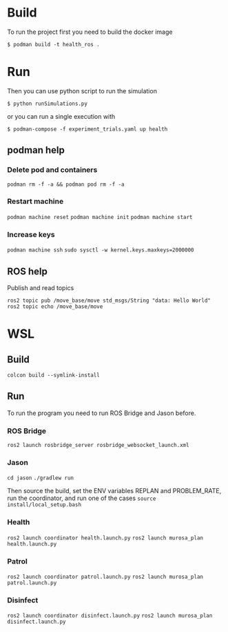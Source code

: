 # Build

To run the project first you need to build the docker image

```$ podman build -t health_ros .```

# Run

Then you can use python script to run the simulation

```$ python runSimulations.py ```

or you can run a single execution with

```$ podman-compose -f experiment_trials.yaml up health ```

## podman help

### Delete pod and containers

```podman rm -f -a && podman pod rm -f -a```

### Restart machine
```podman machine reset```
```podman machine init```
```podman machine start```

### Increase keys

```podman machine ssh```
```sudo sysctl -w kernel.keys.maxkeys=2000000```

## ROS help

Publish and read topics

```ros2 topic pub /move_base/move std_msgs/String "data: Hello World"```
```ros2 topic echo /move_base/move```

# WSL

## Build

```colcon build --symlink-install```

## Run

To run the program you need to run ROS Bridge and Jason before.

### ROS Bridge
```ros2 launch rosbridge_server rosbridge_websocket_launch.xml```

### Jason
```cd jason```
```./gradlew run```

Then source the build, set the ENV variables REPLAN and PROBLEM_RATE, run the coordinator, and run one of the cases
```source install/local_setup.bash```

### Health
```ros2 launch coordinator health.launch.py```
```ros2 launch murosa_plan health.launch.py```

### Patrol
```ros2 launch coordinator patrol.launch.py```
```ros2 launch murosa_plan patrol.launch.py```

### Disinfect
```ros2 launch coordinator disinfect.launch.py```
```ros2 launch murosa_plan disinfect.launch.py```
